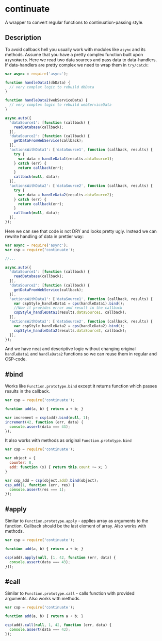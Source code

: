 continuate
==========

A wrapper to convert regular functions to continuation-passing style.

Description
-----------

To avoid callback hell you usually work with modules like `async` and its methods. Assume that you have a pretty complex function built upon `async#auto`. Here we read two data sources and pass data to data-handlers. If data-handlers are pretty complex we need to wrap them in `try/catch`:

```javascript
var async = require('async');

function handleData1(dbData) {
  // very complex logic to rebuild dbData
}

function handleData2(webServiceData) {
  // very complex logic to rebuild webServiceData
}

async.auto({
  'dataSource1': [function (callback) {
    readDatabase(callback);
  }],
  'dataSource2': [function (callback) {
    getDataFromWebService(callback);
  }],
  'actionsWithData1': ['dataSource1', function (callback, results) {
    try {
      var data = handleData1(results.dataSource1);
    } catch (err) {
      return callback(err);
    }
    callback(null, data);
  }],
  'actionsWithData2': ['dataSource2', function (callback, results) {
    try {
      var data = handleData2(results.dataSource2);
    } catch (err) {
      return callback(err);
    }
    callback(null, data);
  }],
});
```

Here we can see that code is not DRY and looks pretty ugly. Instead we can rewrite handling of data in prettier way:

```javascript
var async = require('async');
var csp = require('continuate');

//...

async.auto({
  'dataSource1': [function (callback) {
    readDatabase(callback);
  }],
  'dataSource2': [function (callback) {
    getDataFromWebService(callback);
  }],
  'actionsWithData1': ['dataSource1', function (callback, results) {
    var cspStyle_handleData1 = cps(handleData1).bind();
    //Now it provides error and result in the callback
    cspStyle_handleData1(results.dataSource1, callback);
  }],
  'actionsWithData2': ['dataSource2', function (callback, results) {
    var cspStyle_handleData2 = cps(handleData2).bind();
    cspStyle_handleData2(results.dataSource2, callback);
  }],
});

```

And we have neat and descriptive logic without changing original `handleData1` and `handleData2` functions so we can reuse them in regular and CSP-code.

\#bind
-----
Works like `Function.prototype.bind` except it returns function which passes results in the callback.

```javascript
var csp = require('continuate');

function add(a, b) { return a + b; }

var increment = csp(add).bind(null, 1);
increment(42, function (err, data) {
  console.assert(data === 43);
});
```

It also works with methods as original `Function.prototype.bind`

```javascript
var csp = require('continuate');

var object = {
  counter: 0,
  add: function (x) { return this.count += x; }
}

var csp_add = csp(object.add).bind(object);
csp_add(1, function (err, res) {
  console.assert(res === 1);
});
```

\#apply
------
Similar to `Function.prototype.apply` - applies array as arguments to the function. Callback should be the last element of array. Also works with methods.

```javascript
var csp = require('continuate');

function add(a, b) { return a + b; }

csp(add).apply(null, [1, 42, function (err, data) {
  console.assert(data === 43);
}]);
```

\#call
------
Similar to `Function.prototype.call` - calls function with provided arguments. Also works with methods.

```javascript
var csp = require('continuate');

function add(a, b) { return a + b; }

csp(add).call(null, 1, 42, function (err, data) {
  console.assert(data === 43);
});
```
